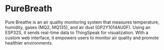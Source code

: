 # PureBreath
Pure Breathe is an air quality monitoring system that measures temperature, humidity, gases (MQ2, MQ135), and air dust (GP2Y1014AU0F). Using an ESP32S, it sends real-time data to ThingSpeak for visualization. With a custom web interface, it empowers users to monitor air quality and promote healthier environments.
